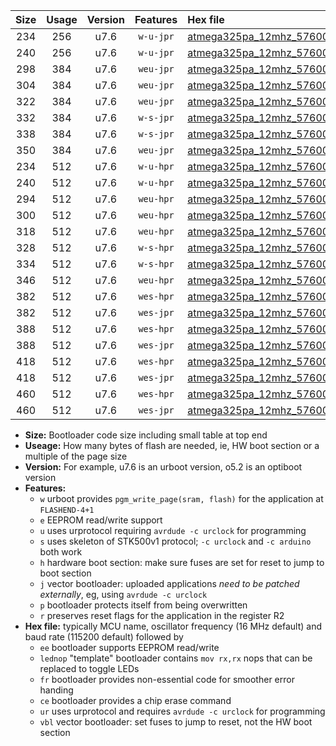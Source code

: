 |Size|Usage|Version|Features|Hex file|
|:-:|:-:|:-:|:-:|:--|
|234|256|u7.6|`w-u-jpr`|[atmega325pa_12mhz_57600bps_ur_vbl.hex](https://raw.githubusercontent.com/stefanrueger/urboot/main//atmega325pa_12mhz_57600bps_ur_vbl.hex)|
|240|256|u7.6|`w-u-jpr`|[atmega325pa_12mhz_57600bps_lednop_ur_vbl.hex](https://raw.githubusercontent.com/stefanrueger/urboot/main//atmega325pa_12mhz_57600bps_lednop_ur_vbl.hex)|
|298|384|u7.6|`weu-jpr`|[atmega325pa_12mhz_57600bps_ee_ur_vbl.hex](https://raw.githubusercontent.com/stefanrueger/urboot/main//atmega325pa_12mhz_57600bps_ee_ur_vbl.hex)|
|304|384|u7.6|`weu-jpr`|[atmega325pa_12mhz_57600bps_ee_lednop_ur_vbl.hex](https://raw.githubusercontent.com/stefanrueger/urboot/main//atmega325pa_12mhz_57600bps_ee_lednop_ur_vbl.hex)|
|322|384|u7.6|`weu-jpr`|[atmega325pa_12mhz_57600bps_ee_lednop_fr_ur_vbl.hex](https://raw.githubusercontent.com/stefanrueger/urboot/main//atmega325pa_12mhz_57600bps_ee_lednop_fr_ur_vbl.hex)|
|332|384|u7.6|`w-s-jpr`|[atmega325pa_12mhz_57600bps_vbl.hex](https://raw.githubusercontent.com/stefanrueger/urboot/main//atmega325pa_12mhz_57600bps_vbl.hex)|
|338|384|u7.6|`w-s-jpr`|[atmega325pa_12mhz_57600bps_lednop_vbl.hex](https://raw.githubusercontent.com/stefanrueger/urboot/main//atmega325pa_12mhz_57600bps_lednop_vbl.hex)|
|350|384|u7.6|`weu-jpr`|[atmega325pa_12mhz_57600bps_ee_lednop_fr_ce_ur_vbl.hex](https://raw.githubusercontent.com/stefanrueger/urboot/main//atmega325pa_12mhz_57600bps_ee_lednop_fr_ce_ur_vbl.hex)|
|234|512|u7.6|`w-u-hpr`|[atmega325pa_12mhz_57600bps_ur.hex](https://raw.githubusercontent.com/stefanrueger/urboot/main//atmega325pa_12mhz_57600bps_ur.hex)|
|240|512|u7.6|`w-u-hpr`|[atmega325pa_12mhz_57600bps_lednop_ur.hex](https://raw.githubusercontent.com/stefanrueger/urboot/main//atmega325pa_12mhz_57600bps_lednop_ur.hex)|
|294|512|u7.6|`weu-hpr`|[atmega325pa_12mhz_57600bps_ee_ur.hex](https://raw.githubusercontent.com/stefanrueger/urboot/main//atmega325pa_12mhz_57600bps_ee_ur.hex)|
|300|512|u7.6|`weu-hpr`|[atmega325pa_12mhz_57600bps_ee_lednop_ur.hex](https://raw.githubusercontent.com/stefanrueger/urboot/main//atmega325pa_12mhz_57600bps_ee_lednop_ur.hex)|
|318|512|u7.6|`weu-hpr`|[atmega325pa_12mhz_57600bps_ee_lednop_fr_ur.hex](https://raw.githubusercontent.com/stefanrueger/urboot/main//atmega325pa_12mhz_57600bps_ee_lednop_fr_ur.hex)|
|328|512|u7.6|`w-s-hpr`|[atmega325pa_12mhz_57600bps.hex](https://raw.githubusercontent.com/stefanrueger/urboot/main//atmega325pa_12mhz_57600bps.hex)|
|334|512|u7.6|`w-s-hpr`|[atmega325pa_12mhz_57600bps_lednop.hex](https://raw.githubusercontent.com/stefanrueger/urboot/main//atmega325pa_12mhz_57600bps_lednop.hex)|
|346|512|u7.6|`weu-hpr`|[atmega325pa_12mhz_57600bps_ee_lednop_fr_ce_ur.hex](https://raw.githubusercontent.com/stefanrueger/urboot/main//atmega325pa_12mhz_57600bps_ee_lednop_fr_ce_ur.hex)|
|382|512|u7.6|`wes-hpr`|[atmega325pa_12mhz_57600bps_ee.hex](https://raw.githubusercontent.com/stefanrueger/urboot/main//atmega325pa_12mhz_57600bps_ee.hex)|
|382|512|u7.6|`wes-jpr`|[atmega325pa_12mhz_57600bps_ee_vbl.hex](https://raw.githubusercontent.com/stefanrueger/urboot/main//atmega325pa_12mhz_57600bps_ee_vbl.hex)|
|388|512|u7.6|`wes-hpr`|[atmega325pa_12mhz_57600bps_ee_lednop.hex](https://raw.githubusercontent.com/stefanrueger/urboot/main//atmega325pa_12mhz_57600bps_ee_lednop.hex)|
|388|512|u7.6|`wes-jpr`|[atmega325pa_12mhz_57600bps_ee_lednop_vbl.hex](https://raw.githubusercontent.com/stefanrueger/urboot/main//atmega325pa_12mhz_57600bps_ee_lednop_vbl.hex)|
|418|512|u7.6|`wes-hpr`|[atmega325pa_12mhz_57600bps_ee_lednop_fr.hex](https://raw.githubusercontent.com/stefanrueger/urboot/main//atmega325pa_12mhz_57600bps_ee_lednop_fr.hex)|
|418|512|u7.6|`wes-jpr`|[atmega325pa_12mhz_57600bps_ee_lednop_fr_vbl.hex](https://raw.githubusercontent.com/stefanrueger/urboot/main//atmega325pa_12mhz_57600bps_ee_lednop_fr_vbl.hex)|
|460|512|u7.6|`wes-hpr`|[atmega325pa_12mhz_57600bps_ee_lednop_fr_ce.hex](https://raw.githubusercontent.com/stefanrueger/urboot/main//atmega325pa_12mhz_57600bps_ee_lednop_fr_ce.hex)|
|460|512|u7.6|`wes-jpr`|[atmega325pa_12mhz_57600bps_ee_lednop_fr_ce_vbl.hex](https://raw.githubusercontent.com/stefanrueger/urboot/main//atmega325pa_12mhz_57600bps_ee_lednop_fr_ce_vbl.hex)|

- **Size:** Bootloader code size including small table at top end
- **Useage:** How many bytes of flash are needed, ie, HW boot section or a multiple of the page size
- **Version:** For example, u7.6 is an urboot version, o5.2 is an optiboot version
- **Features:**
  + `w` urboot provides `pgm_write_page(sram, flash)` for the application at `FLASHEND-4+1`
  + `e` EEPROM read/write support
  + `u` uses urprotocol requiring `avrdude -c urclock` for programming
  + `s` uses skeleton of STK500v1 protocol; `-c urclock` and `-c arduino` both work
  + `h` hardware boot section: make sure fuses are set for reset to jump to boot section
  + `j` vector bootloader: uploaded applications *need to be patched externally*, eg, using `avrdude -c urclock`
  + `p` bootloader protects itself from being overwritten
  + `r` preserves reset flags for the application in the register R2
- **Hex file:** typically MCU name, oscillator frequency (16 MHz default) and baud rate (115200 default) followed by
  + `ee` bootloader supports EEPROM read/write
  + `lednop` "template" bootloader contains `mov rx,rx` nops that can be replaced to toggle LEDs
  + `fr` bootloader provides non-essential code for smoother error handing
  + `ce` bootloader provides a chip erase command
  + `ur` uses urprotocol and requires `avrdude -c urclock` for programming
  + `vbl` vector bootloader: set fuses to jump to reset, not the HW boot section
